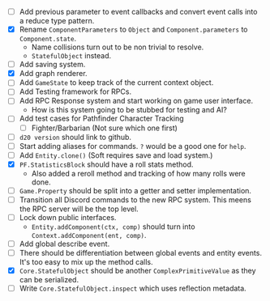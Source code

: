 - [ ] Add previous parameter to event callbacks and convert event calls into a reduce type pattern.
- [x] Rename `ComponentParameters` to `Object` and `Component.parameters` to `Component.state`.
  - Name collisions turn out to be non trivial to resolve.
  - `StatefulObject` instead.
- [ ] Add saving system.
- [x] Add graph renderer.
- [ ] Add `GameState` to keep track of the current context object.
- [ ] Add Testing framework for RPCs.
- [ ] Add RPC Response system and start working on game user interface.
  - How is this system going to be stubbed for testing and AI?
- [ ] Add test cases for Pathfinder Character Tracking
    - [ ] Fighter/Barbarian (Not sure which one first)
- [ ] `d20 version` should link to github.
- [ ] Start adding aliases for commands. `?` would be a good one for `help`.
- [ ] Add `Entity.clone()` (Soft requires save and load system.)
- [x] `PF.StatisticsBlock` should have a roll stats method.
  - Also added a reroll method and tracking of how many rolls were done.
- [ ] `Game.Property` should be split into a getter and setter implementation.
- [ ] Transition all Discord commands to the new RPC system. This meens the RPC server will be the top level.
- [ ] Lock down public interfaces.
  - `Entity.addComponent(ctx, comp)` should turn into `Context.addComponent(ent, comp)`.
- [ ] Add global describe event.
- [ ] There should be differentiation between global events and entity events. It's too easy to mix up the method calls.
- [x] `Core.StatefulObject` should be another `ComplexPrimitiveValue` as they can be serialized.
- [ ] Write `Core.StatefulObject.inspect` which uses reflection metadata.